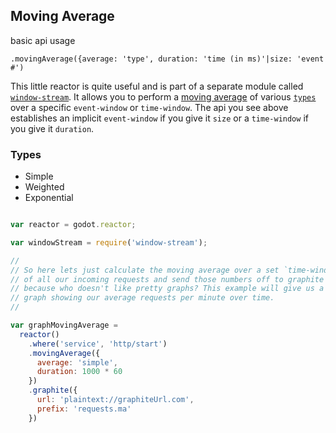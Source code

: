 ## Moving Average

basic api usage

`.movingAverage({average: 'type', duration: 'time (in ms)'|size: 'event #')`

This little reactor is quite useful and is part of a separate module called
[`window-stream`][window-stream]. It allows you to perform a [moving average][moving-average]
of various [`types`](#types) over a specific `event-window` or `time-window`.
The api you see above establishes an implicit `event-window` if you give it
`size` or a `time-window` if you give it `duration`.

<a href="#types"></a>
### Types
* Simple
* Weighted
* Exponential

```js

var reactor = godot.reactor;

var windowStream = require('window-stream');

//
// So here lets just calculate the moving average over a set `time-window`
// of all our incoming requests and send those numbers off to graphite
// because who doesn't like pretty graphs? This example will give us a nice
// graph showing our average requests per minute over time.
//

var graphMovingAverage =
  reactor()
    .where('service', 'http/start')
    .movingAverage({
      average: 'simple',
      duration: 1000 * 60
    })
    .graphite({
      url: 'plaintext://graphiteUrl.com',
      prefix: 'requests.ma'
    })

```

[window-stream]: https://github.com/indexzero/window-stream
[moving-average]: https://en.wikipedia.org/wiki/Moving_average
